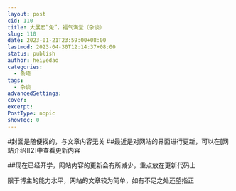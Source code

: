 ```yaml
---
layout: post
cid: 110
title: 大展宏“兔”，福气满堂（杂谈）
slug: 110
date: 2023-01-21T23:59:00+08:00
lastmod: 2023-04-30T12:14:37+08:00
status: publish
author: heiyedao
categories: 
  - 杂项
tags: 
  - 杂谈
advancedSettings: 
cover: 
excerpt: 
PostType: nopic
showToc: 0
---
```



#封面是随便找的，与文章内容无关
##最近是对网站的界面进行更新，可以在[网站介绍][2]中查看更新内容

##现在已经开学，网站内容的更新会有所减少，重点放在更新代码上

限于博主的能力水平，网站的文章较为简单，如有不足之处还望指正

  [1]: https://heiyedao.top/usr/uploads/2023/04/828073498.docx